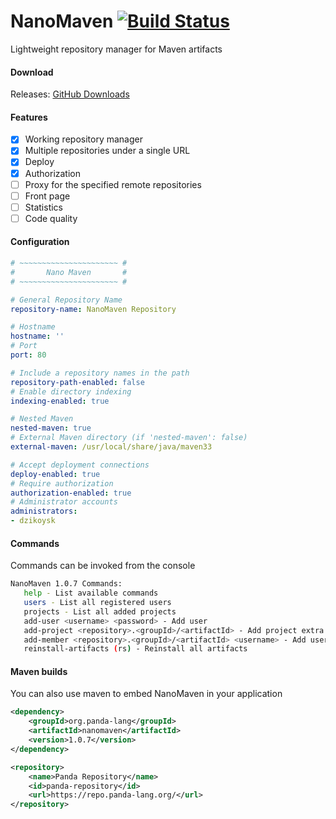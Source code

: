 # NanoMaven [![Build Status](https://travis-ci.org/dzikoysk/NanoMaven.svg?branch=master)](https://travis-ci.org/dzikoysk/NanoMaven)
Lightweight repository manager for Maven artifacts

#### Download
Releases: [GitHub Downloads](https://github.com/dzikoysk/NanoMaven/releases)

#### Features
* [x] Working repository manager
* [x] Multiple repositories under a single URL
* [x] Deploy
* [x] Authorization
* [ ] Proxy for the specified remote repositories
* [ ] Front page
* [ ] Statistics
* [ ] Code quality

#### Configuration
```yaml
# ~~~~~~~~~~~~~~~~~~~~~~ #
#       Nano Maven       #
# ~~~~~~~~~~~~~~~~~~~~~~ #

# General Repository Name
repository-name: NanoMaven Repository

# Hostname
hostname: ''
# Port
port: 80

# Include a repository names in the path
repository-path-enabled: false
# Enable directory indexing
indexing-enabled: true

# Nested Maven
nested-maven: true
# External Maven directory (if 'nested-maven': false)
external-maven: /usr/local/share/java/maven33

# Accept deployment connections
deploy-enabled: true
# Require authorization
authorization-enabled: true
# Administrator accounts
administrators:
- dzikoysk
```

#### Commands
Commands can be invoked from the console
```bash
NanoMaven 1.0.7 Commands:   
   help - List available commands
   users - List all registered users
   projects - List all added projects
   add-user <username> <password> - Add user
   add-project <repository>.<groupId>/<artifactId> - Add project extra data
   add-member <repository>.<groupId>/<artifactId> <username> - Add user to the specified project
   reinstall-artifacts (rs) - Reinstall all artifacts
```

#### Maven builds
You can also use maven to embed NanoMaven in your application

```xml
<dependency>
    <groupId>org.panda-lang</groupId>
    <artifactId>nanomaven</artifactId>
    <version>1.0.7</version>
</dependency>

<repository>
    <name>Panda Repository</name>
    <id>panda-repository</id>
    <url>https://repo.panda-lang.org/</url>
</repository>
```
